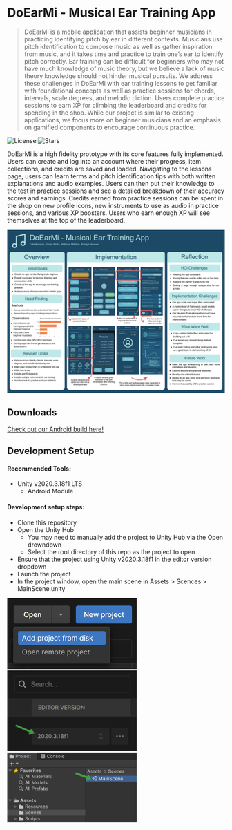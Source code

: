 # DoEarMi - Musical Ear Training App
> DoEarMi is a mobile application that assists beginner musicians in practicing identifying pitch by ear in different contexts. Musicians use pitch identification to compose music as well as gather inspiration from music, and it takes time and practice to train one’s ear to identify pitch correctly. Ear training can be difficult for beginners who may not have much knowledge of music theory, but we believe a lack of music theory knowledge should not hinder musical pursuits. We address these challenges in DoEarMi with ear training lessons to get familiar with foundational concepts as well as practice sessions for chords, intervals, scale degrees, and melodic diction. Users complete practice sessions to earn XP for climbing the leaderboard and credits for spending in the shop. While our project is similar to existing applications, we focus more on beginner musicians and an emphasis on gamified components to encourage continuous practice.


![License][license-image]  ![Stars][stars-image]

DoEarMi is a high fidelity prototype with its core features fully implemented. Users can create and log into an account where their progress, item collections, and credits are saved and loaded. Navigating to the lessons page, users can learn terms and pitch identification tips with both written explanations and audio examples. Users can then put their knowledge to the test in practice sessions and see a detailed breakdown of their accuracy scores and earnings. Credits earned from practice sessions can be spent in the shop on new profile icons, new instruments to use as audio in practice sessions, and various XP boosters. Users who earn enough XP will see themselves at the top of the leaderboard.

![DoEarMi](DoEarMi.png)

## Downloads 

[Check out our Android build here!](https://github.com/raleighsedona/DoEarMi/releases)

## Development Setup

#### Recommended Tools:
- Unity v2020.3.18f1 LTS
  - Android Module

#### Development setup steps:
- Clone this repository
- Open the Unity Hub
  - You may need to manually add the project to Unity Hub via the Open drowndown
  - Select the root directory of this repo as the project to open
- Ensure that the project using Unity v2020.3.18f1 in the editor version dropdown
- Launch the project
- In the project window, open the main scene in Assets > Scences > MainScene.unity
<img src="AddProject.png" width="300">
<img src="EditorVersion.png" width="300">
<img src="MainScene.png" width="300">

<!-- Markdown link & img dfn's -->
[license-image]: https://img.shields.io/github/license/raleighsedona/DoEarMi?style=for-the-badge
[stars-image]: https://img.shields.io/github/stars/raleighsedona/DoEarMi?style=for-the-badge

